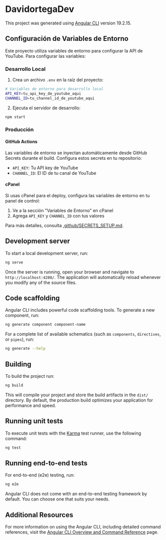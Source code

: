 # DavidortegaDev

This project was generated using [Angular CLI](https://github.com/angular/angular-cli) version 19.2.15.

## Configuración de Variables de Entorno

Este proyecto utiliza variables de entorno para configurar la API de YouTube. Para configurar las variables:

### Desarrollo Local

1. Crea un archivo `.env` en la raíz del proyecto:
```bash
# Variables de entorno para desarrollo local
API_KEY=tu_api_key_de_youtube_aqui
CHANNEL_ID=tu_channel_id_de_youtube_aqui
```

2. Ejecuta el servidor de desarrollo:
```bash
npm start
```

### Producción

#### GitHub Actions
Las variables de entorno se inyectan automáticamente desde GitHub Secrets durante el build. Configura estos secrets en tu repositorio:

- `API_KEY`: Tu API key de YouTube
- `CHANNEL_ID`: El ID de tu canal de YouTube

#### cPanel
Si usas cPanel para el deploy, configura las variables de entorno en tu panel de control:

1. Ve a la sección "Variables de Entorno" en cPanel
2. Agrega `API_KEY` y `CHANNEL_ID` con tus valores

Para más detalles, consulta [.github/SECRETS_SETUP.md](.github/SECRETS_SETUP.md).

## Development server

To start a local development server, run:

```bash
ng serve
```

Once the server is running, open your browser and navigate to `http://localhost:4200/`. The application will automatically reload whenever you modify any of the source files.

## Code scaffolding

Angular CLI includes powerful code scaffolding tools. To generate a new component, run:

```bash
ng generate component component-name
```

For a complete list of available schematics (such as `components`, `directives`, or `pipes`), run:

```bash
ng generate --help
```

## Building

To build the project run:

```bash
ng build
```

This will compile your project and store the build artifacts in the `dist/` directory. By default, the production build optimizes your application for performance and speed.

## Running unit tests

To execute unit tests with the [Karma](https://karma-runner.github.io) test runner, use the following command:

```bash
ng test
```

## Running end-to-end tests

For end-to-end (e2e) testing, run:

```bash
ng e2e
```

Angular CLI does not come with an end-to-end testing framework by default. You can choose one that suits your needs.

## Additional Resources

For more information on using the Angular CLI, including detailed command references, visit the [Angular CLI Overview and Command Reference](https://angular.dev/tools/cli) page.
